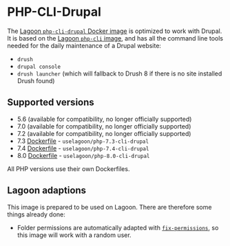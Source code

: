 # PHP-CLI-Drupal

The [Lagoon `php-cli-drupal` Docker image](https://github.com/uselagoon/lagoon-images/blob/main/images/php-cli-drupal) is optimized to work with Drupal. It is based on the [Lagoon `php-cli` image](./), and has all the command line tools needed for the daily maintenance of a Drupal website:

* `drush`
* `drupal console`
* `drush launcher` \(which will fallback to Drush 8 if there is no site installed Drush found\)

## Supported versions

* 5.6 \(available for compatibility, no longer officially supported\)
* 7.0 \(available for compatibility, no longer officially supported\)
* 7.2 \(available for compatibility, no longer officially supported\)
* 7.3 [Dockerfile](https://github.com/uselagoon/lagoon-images/blob/main/images/php-cli-drupal/7.3.Dockerfile) - `uselagoon/php-7.3-cli-drupal`
* 7.4 [Dockerfile](https://github.com/uselagoon/lagoon-images/blob/main/images/php-cli-drupal/7.4.Dockerfile) - `uselagoon/php-7.4-cli-drupal`
* 8.0 [Dockerfile](https://github.com/uselagoon/lagoon-images/blob/main/images/php-cli-drupal/8.0.Dockerfile) - `uselagoon/php-8.0-cli-drupal`

All PHP versions use their own Dockerfiles.

## Lagoon adaptions

This image is prepared to be used on Lagoon. There are therefore some things already done:

* Folder permissions are automatically adapted with [`fix-permissions`](https://github.com/sclorg/s2i-base-container/blob/master/core/root/usr/bin/fix-permissions), so this image will work with a random user.

